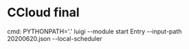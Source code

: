 # CCloud final
cmd: PYTHONPATH='.' luigi --module start Entry --input-path 20200620.json --local-scheduler
